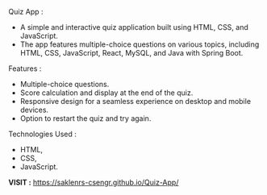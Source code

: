 Quiz App :
- A simple and interactive quiz application built using HTML, CSS, and JavaScript.
- The app features multiple-choice questions on various topics, including HTML, CSS, JavaScript, React, MySQL, and Java with Spring Boot.

Features :
- Multiple-choice questions.
- Score calculation and display at the end of the quiz.
- Responsive design for a seamless experience on desktop and mobile devices.
- Option to restart the quiz and try again.

Technologies Used :
- HTML,
- CSS,
- JavaScript.

**VISIT :** https://saklenrs-csengr.github.io/Quiz-App/
